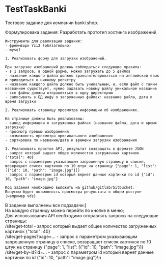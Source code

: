 # TestTaskBanki
Тестовое задание для компании banki.shop.

Формулировака задания:
    Разработать прототип хостинга изображений.

    Инструменты для реализации задания:
    - фреймворк Yii2 (обязательно)
    - mysql

    1. Реализовать форму для загрузки изображений.

    При загрузке изображений должны соблюдаться следующие правила:
    - в 1 запросе, в одной форме, можно загружать до 5 файлов
    - название каждого файла должно транслителироваться на английский язык и приводиться к нижнему регистру
    - название каждого файла должно быть уникальным, и, если файл с таким названием существует, нужно задавать новому файлу уникальное название
    - все файлы должны отправляться в одну директорию
    - записывать в БД инфу о загруженных файлах: название файла, дата и время загрузки

    2. Реализовать страницу просмотра информации об изображениях.

    На странице должны быть реализованы:
    - вывод информации о загруженных файлах (название файла, дата и время загрузки)
    - просмотр превью изображения
    - возможность просмотра оригинального изображения
    - сортировка по названию/дате и времени загрузки изображения

    3. Реализовать простое API, результат возвращать в формате JSON
    - запрос который выдает общее количество загруженных картинок {"total": 40}
    - запрос с параметром указывающим запрошенную страницу в списке, возвращает список картинок по 10 штук на страницу {"page": 1, "list": [{"id": 10, "path": "image.jpg"}]}
    - запрос c параметром id который вернет данные картинки по id {"id": 10, "path": "image.jpg"}

    Код задания необходимо выложить на github/gitlab/bitbucket.
    Бонусом будет возможность просмотра результата в общем доступе (например vds)
    
В задании выполнены все подзадачи:]  
        На каждую страницу можно перейти по кнопке в меню;  
        Для использования API необходимо отправлять запросы на следующие страницы:  
            /site/get-total - запрос который выдает общее количество загруженных картинок {"total": 40}  
            /site/get-pages?page=... - запрос с параметром указывающим запрошенную страницу в списке, возвращает список картинок по 10 штук на страницу {"page": 1, "list": [{"id": 10, "path": "image.jpg"}]}  
            /site/get-by-id?id=... - запрос c параметром id который вернет данные картинки по id {"id": 10, "path": "image.jpg"}\n
